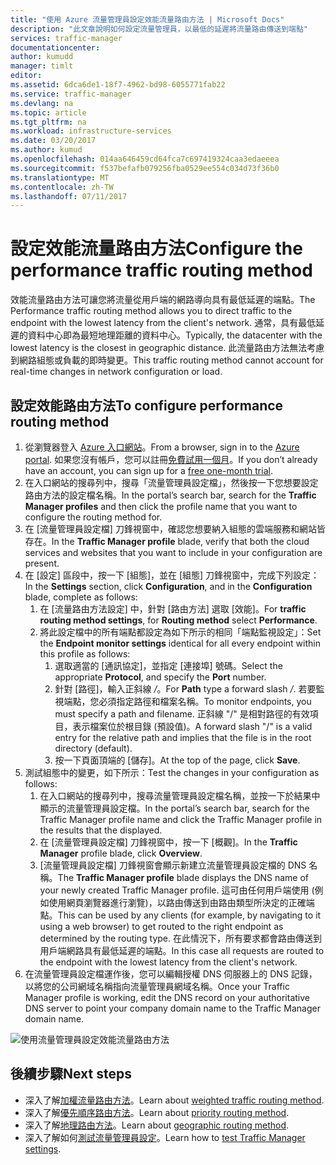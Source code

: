 ```yaml
---
title: "使用 Azure 流量管理員設定效能流量路由方法 | Microsoft Docs"
description: "此文章說明如何設定流量管理員，以最低的延遲將流量路由傳送到端點"
services: traffic-manager
documentationcenter: 
author: kumudd
manager: timlt
editor: 
ms.assetid: 6dca6de1-18f7-4962-bd98-6055771fab22
ms.service: traffic-manager
ms.devlang: na
ms.topic: article
ms.tgt_pltfrm: na
ms.workload: infrastructure-services
ms.date: 03/20/2017
ms.author: kumud
ms.openlocfilehash: 014aa646459cd64fca7c697419324caa3edaeeea
ms.sourcegitcommit: f537befafb079256fba0529ee554c034d73f36b0
ms.translationtype: MT
ms.contentlocale: zh-TW
ms.lasthandoff: 07/11/2017
---
```

# <a name="configure-the-performance-traffic-routing-method"></a><span data-ttu-id="64e02-103">設定效能流量路由方法</span><span class="sxs-lookup"><span data-stu-id="64e02-103">Configure the performance traffic routing method</span></span>

<span data-ttu-id="64e02-104">效能流量路由方法可讓您將流量從用戶端的網路導向具有最低延遲的端點。</span><span class="sxs-lookup"><span data-stu-id="64e02-104">The Performance traffic routing method allows you to direct traffic to the endpoint with the lowest latency from the client's network.</span></span> <span data-ttu-id="64e02-105">通常，具有最低延遲的資料中心即為最短地理距離的資料中心。</span><span class="sxs-lookup"><span data-stu-id="64e02-105">Typically, the datacenter with the lowest latency is the closest in geographic distance.</span></span> <span data-ttu-id="64e02-106">此流量路由方法無法考慮到網路組態或負載的即時變更。</span><span class="sxs-lookup"><span data-stu-id="64e02-106">This traffic routing method cannot account for real-time changes in network configuration or load.</span></span>

##  <a name="to-configure-performance-routing-method"></a><span data-ttu-id="64e02-107">設定效能路由方法</span><span class="sxs-lookup"><span data-stu-id="64e02-107">To configure performance routing method</span></span>

1. <span data-ttu-id="64e02-108">從瀏覽器登入 [Azure 入口網站](http://portal.azure.com)。</span><span class="sxs-lookup"><span data-stu-id="64e02-108">From a browser, sign in to the [Azure portal](http://portal.azure.com).</span></span> <span data-ttu-id="64e02-109">如果您沒有帳戶，您可以註冊[免費試用一個月](https://azure.microsoft.com/free/)。</span><span class="sxs-lookup"><span data-stu-id="64e02-109">If you don’t already have an account, you can sign up for a [free one-month trial](https://azure.microsoft.com/free/).</span></span> 
2. <span data-ttu-id="64e02-110">在入口網站的搜尋列中，搜尋「流量管理員設定檔」，然後按一下您想要設定路由方法的設定檔名稱。</span><span class="sxs-lookup"><span data-stu-id="64e02-110">In the portal’s search bar, search for the **Traffic Manager profiles** and then click the profile name that you want to configure the routing method for.</span></span>
3. <span data-ttu-id="64e02-111">在 [流量管理員設定檔] 刀鋒視窗中，確認您想要納入組態的雲端服務和網站皆存在。</span><span class="sxs-lookup"><span data-stu-id="64e02-111">In the **Traffic Manager profile** blade, verify that both the cloud services and websites that you want to include in your configuration are present.</span></span>
4. <span data-ttu-id="64e02-112">在 [設定] 區段中，按一下 [組態]，並在 [組態] 刀鋒視窗中，完成下列設定：</span><span class="sxs-lookup"><span data-stu-id="64e02-112">In the **Settings** section, click **Configuration**, and in the **Configuration** blade, complete as follows:</span></span>
    1. <span data-ttu-id="64e02-113">在 [流量路由方法設定] 中，針對 [路由方法] 選取 [效能]。</span><span class="sxs-lookup"><span data-stu-id="64e02-113">For **traffic routing method settings**, for **Routing method** select **Performance**.</span></span>
    2. <span data-ttu-id="64e02-114">將此設定檔中的所有端點都設定為如下所示的相同「端點監視設定」：</span><span class="sxs-lookup"><span data-stu-id="64e02-114">Set the **Endpoint monitor settings** identical for all every endpoint within this profile as follows:</span></span>
        1. <span data-ttu-id="64e02-115">選取適當的 [通訊協定]，並指定 [連接埠] 號碼。</span><span class="sxs-lookup"><span data-stu-id="64e02-115">Select the appropriate **Protocol**, and specify the **Port** number.</span></span> 
        2. <span data-ttu-id="64e02-116">針對 [路徑]，輸入正斜線 */*。</span><span class="sxs-lookup"><span data-stu-id="64e02-116">For **Path** type a forward slash */*.</span></span> <span data-ttu-id="64e02-117">若要監視端點，您必須指定路徑和檔案名稱。</span><span class="sxs-lookup"><span data-stu-id="64e02-117">To monitor endpoints, you must specify a path and filename.</span></span> <span data-ttu-id="64e02-118">正斜線 "/" 是相對路徑的有效項目，表示檔案位於根目錄 (預設值)。</span><span class="sxs-lookup"><span data-stu-id="64e02-118">A forward slash "/" is a valid entry for the relative path and implies that the file is in the root directory (default).</span></span>
        3. <span data-ttu-id="64e02-119">按一下頁面頂端的 [儲存]。</span><span class="sxs-lookup"><span data-stu-id="64e02-119">At the top of the page, click **Save**.</span></span>
5.  <span data-ttu-id="64e02-120">測試組態中的變更，如下所示：</span><span class="sxs-lookup"><span data-stu-id="64e02-120">Test the changes in your configuration as follows:</span></span>
    1.  <span data-ttu-id="64e02-121">在入口網站的搜尋列中，搜尋流量管理員設定檔名稱，並按一下於結果中顯示的流量管理員設定檔。</span><span class="sxs-lookup"><span data-stu-id="64e02-121">In the portal’s search bar, search for the Traffic Manager profile name and click the Traffic Manager profile in the results that the displayed.</span></span>
    2.  <span data-ttu-id="64e02-122">在 [流量管理員設定檔] 刀鋒視窗中，按一下 [概觀]。</span><span class="sxs-lookup"><span data-stu-id="64e02-122">In the **Traffic Manager** profile blade, click **Overview**.</span></span>
    3.  <span data-ttu-id="64e02-123">[流量管理員設定檔] 刀鋒視窗會顯示新建立流量管理員設定檔的 DNS 名稱。</span><span class="sxs-lookup"><span data-stu-id="64e02-123">The **Traffic Manager profile** blade displays the DNS name of your newly created Traffic Manager profile.</span></span> <span data-ttu-id="64e02-124">這可由任何用戶端使用 (例如使用網頁瀏覽器進行瀏覽)，以路由傳送到由路由類型所決定的正確端點。</span><span class="sxs-lookup"><span data-stu-id="64e02-124">This can be used by any clients (for example, by navigating to it using a web browser) to get routed to the right endpoint as determined by the routing type.</span></span> <span data-ttu-id="64e02-125">在此情況下，所有要求都會路由傳送到用戶端網路具有最低延遲的端點。</span><span class="sxs-lookup"><span data-stu-id="64e02-125">In this case all requests are routed to the endpoint with the lowest latency from the client's network.</span></span>
6. <span data-ttu-id="64e02-126">在流量管理員設定檔運作後，您可以編輯授權 DNS 伺服器上的 DNS 記錄，以將您的公司網域名稱指向流量管理員網域名稱。</span><span class="sxs-lookup"><span data-stu-id="64e02-126">Once your Traffic Manager profile is working, edit the DNS record on your authoritative DNS server to point your company domain name to the Traffic Manager domain name.</span></span>

![使用流量管理員設定效能流量路由方法][1]

## <a name="next-steps"></a><span data-ttu-id="64e02-128">後續步驟</span><span class="sxs-lookup"><span data-stu-id="64e02-128">Next steps</span></span>

- <span data-ttu-id="64e02-129">深入了解[加權流量路由方法](traffic-manager-configure-weighted-routing-method.md)。</span><span class="sxs-lookup"><span data-stu-id="64e02-129">Learn about [weighted traffic routing method](traffic-manager-configure-weighted-routing-method.md).</span></span>
- <span data-ttu-id="64e02-130">深入了解[優先順序路由方法](traffic-manager-configure-priority-routing-method.md)。</span><span class="sxs-lookup"><span data-stu-id="64e02-130">Learn about [priority routing method](traffic-manager-configure-priority-routing-method.md).</span></span>
- <span data-ttu-id="64e02-131">深入了解[地理路由方法](traffic-manager-configure-geographic-routing-method.md)。</span><span class="sxs-lookup"><span data-stu-id="64e02-131">Learn about [geographic routing method](traffic-manager-configure-geographic-routing-method.md).</span></span>
- <span data-ttu-id="64e02-132">深入了解如何[測試流量管理員設定](traffic-manager-testing-settings.md)。</span><span class="sxs-lookup"><span data-stu-id="64e02-132">Learn how to [test Traffic Manager settings](traffic-manager-testing-settings.md).</span></span>

<!--Image references-->
[1]: ./media/traffic-manager-performance-routing-method/traffic-manager-performance-routing-method.png